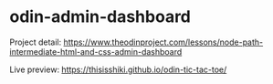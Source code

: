 # odin-admin-dashboard

Project detail:
https://www.theodinproject.com/lessons/node-path-intermediate-html-and-css-admin-dashboard

Live preview:
https://thisisshiki.github.io/odin-tic-tac-toe/
